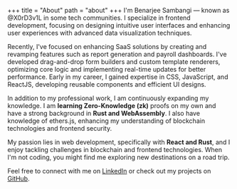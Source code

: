 +++
title = "About"
path = "about"
+++
I'm Benarjee Sambangi — known as @X0rD3v1L in some tech communities. I specialize in frontend development, focusing on designing intuitive user interfaces and enhancing user experiences with advanced data visualization techniques.

Recently, I've focused on enhancing SaaS solutions by creating and revamping features such as report generation and payroll dashboards. I've developed drag-and-drop form builders and custom template renderers, optimizing core logic and implementing real-time updates for better performance. Early in my career, I gained expertise in CSS, JavaScript, and ReactJS, developing reusable components and efficient UI designs.

In addition to my professional work, I am continuously expanding my knowledge. I am **learning Zero-Knowledge (zk)** proofs on my own and have a strong background in **Rust and WebAssembly**. I also have knowledge of ethers.js, enhancing my understanding of blockchain technologies and frontend security.

My passion lies in web development, specifically with **React and Rust**, and I enjoy tackling challenges in blockchain and frontend technologies. When I'm not coding, you might find me exploring new destinations on a road trip.

Feel free to connect with me on [LinkedIn](https://www.linkedin.com/in/benarjee-sambangi/) or check out my projects on [GitHub](https://github.com/X0rD3v1L).